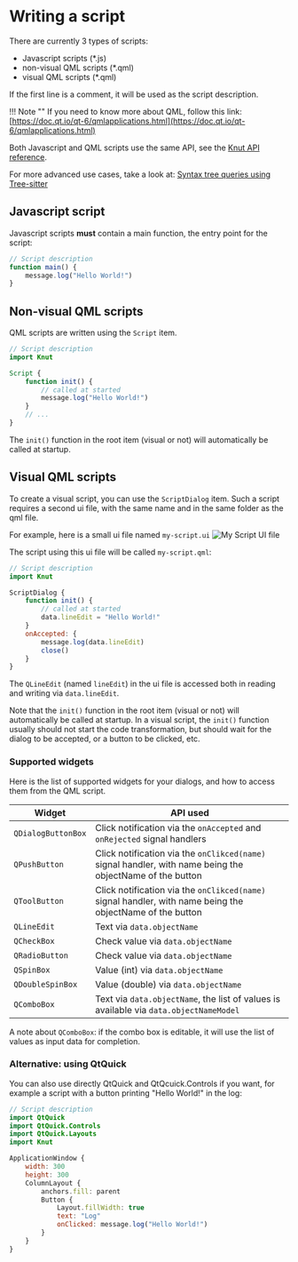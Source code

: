 # Writing a script

There are currently 3 types of scripts:

- Javascript scripts (*.js)
- non-visual QML scripts (*.qml)
- visual QML scripts (*.qml)

If the first line is a comment, it will be used as the script description.

!!! Note ""
    If you need to know more about QML, follow this link: [https://doc.qt.io/qt-6/qmlapplications.html](https://doc.qt.io/qt-6/qmlapplications.html)

Both Javascript and QML scripts use the same API, see the [Knut API reference](../API/knut/document.md).

For more advanced use cases, take a look at: [Syntax tree queries using Tree-sitter](./treesitter.md)

## Javascript script

Javascript scripts **must** contain a main function, the entry point for the script:

```js
// Script description
function main() {
    message.log("Hello World!")
}
```

## Non-visual QML scripts

QML scripts are written using the `Script` item.

```qml
// Script description
import Knut

Script {
    function init() {
        // called at started
        message.log("Hello World!")
    }
    // ...
}
```

The `init()` function in the root item (visual or not) will automatically be called at startup.

## Visual QML scripts

To create a visual script, you can use the `ScriptDialog` item. Such a script requires a second ui file, with the same name and in the same folder as the qml file.

For example, here is a small ui file named `my-script.ui`
![My Script UI file](script-dialog.png)

The script using this ui file will be called `my-script.qml`:
```qml
// Script description
import Knut

ScriptDialog {
    function init() {
        // called at started
        data.lineEdit = "Hello World!"
    }
    onAccepted: {
        message.log(data.lineEdit)
        close()
    }
}

```

The `QLineEdit` (named `lineEdit`) in the ui file is accessed both in reading and writing via `data.lineEdit`.

Note that the `init()` function in the root item (visual or not) will automatically be called at startup.
In a visual script, the `init()` function usually should not start the code transformation, but should wait for the dialog to be accepted, or a button to be clicked, etc.

### Supported widgets

Here is the list of supported widgets for your dialogs, and how to access them from the QML script.

|Widget|API used|
|-|-|
|`QDialogButtonBox`|Click notification via the `onAccepted` and `onRejected` signal handlers|
|`QPushButton`|Click notification via the `onClikced(name)` signal handler, with name being the objectName of the button|
|`QToolButton`|Click notification via the `onClikced(name)` signal handler, with name being the objectName of the button|
|`QLineEdit`|Text via `data.objectName`|
|`QCheckBox`|Check value via `data.objectName`|
|`QRadioButton`|Check value via `data.objectName`|
|`QSpinBox`|Value (int) via `data.objectName`|
|`QDoubleSpinBox`|Value (double) via `data.objectName`|
|`QComboBox`|Text via `data.objectName`, the list of values is available via `data.objectNameModel`|

A note about `QComboBox`: if the combo box is editable, it will use the list of values as input data for completion.

### Alternative: using QtQuick

You can also use directly QtQuick and QtQcuick.Controls if you want, for example a script with a button printing "Hello World!" in the log:

```qml
// Script description
import QtQuick
import QtQuick.Controls
import QtQuick.Layouts
import Knut

ApplicationWindow {
    width: 300
    height: 300
    ColumnLayout {
        anchors.fill: parent
        Button {
            Layout.fillWidth: true
            text: "Log"
            onClicked: message.log("Hello World!")
        }
    }
}
```
